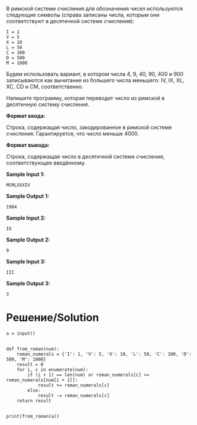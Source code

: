 В римской системе счисления для обозначения чисел используются следующие символы (справа записаны числа, которым они соответствуют в десятичной системе счисления):
```
I = 1
V = 5
X = 10
L = 50
C = 100
D = 500
M = 1000
```
Будем использовать вариант, в котором числа 4, 9, 40, 90, 400 и 900 записываются как вычитание из большего числа меньшего: IV, IX, XL, XC, CD и CM, соответственно.

Напишите программу, которая переводит число из римской в десятичную систему счисления.

**Формат ввода:**

Строка, содержащая число, закодированное в римской системе счисления. Гарантируется, что число меньше 4000.

**Формат вывода:**

Строка, содержащая число в десятичной системе счисления, соответствующее введённому.

**Sample Input 1:**

`MCMLXXXIV`

**Sample Output 1:**

`1984`

**Sample Input 2:**

`IX`

**Sample Output 2:**

`9`

**Sample Input 3:**

`III`

**Sample Output 3:**

`3`

# Решение/Solution

```
a = input()


def from_roman(num):
    roman_numerals = {'I': 1, 'V': 5, 'X': 10, 'L': 50, 'C': 100, 'D': 500, 'M': 1000}
    result = 0
    for i, c in enumerate(num):
        if (i + 1) == len(num) or roman_numerals[c] >= roman_numerals[num[i + 1]]:
            result += roman_numerals[c]
        else:
            result -= roman_numerals[c]
    return result


print(from_roman(a))
```